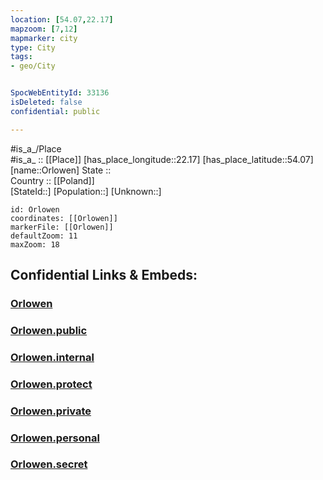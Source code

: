 ```yaml
---
location: [54.07,22.17] 
mapzoom: [7,12] 
mapmarker: city 
type: City
tags:
- geo/City


SpocWebEntityId: 33136
isDeleted: false
confidential: public

---
```

#is_a_/Place  
#is_a_ :: [[Place]] 
[has_place_longitude::22.17] 
[has_place_latitude::54.07] 
[name::Orlowen] 
State ::  
Country :: [[Poland]]  
[StateId::] 
[Population::] 
[Unknown::] 


```leaflet
id: Orlowen
coordinates: [[Orlowen]] 
markerFile: [[Orlowen]] 
defaultZoom: 11 
maxZoom: 18
```


## Confidential Links & Embeds: 

### [Orlowen](/_Standards/Earth/Continent/Europe/Europe~East/Poland/Provinces~Poland/Warmian-Masurian/City/Orlowen.md) 

### [Orlowen.public](/_public/Earth/Continent/Europe/Europe~East/Poland/Provinces~Poland/Warmian-Masurian/City/Orlowen.public.md) 

### [Orlowen.internal](/_internal/Earth/Continent/Europe/Europe~East/Poland/Provinces~Poland/Warmian-Masurian/City/Orlowen.internal.md) 

### [Orlowen.protect](/_protect/Earth/Continent/Europe/Europe~East/Poland/Provinces~Poland/Warmian-Masurian/City/Orlowen.protect.md) 

### [Orlowen.private](/_private/Earth/Continent/Europe/Europe~East/Poland/Provinces~Poland/Warmian-Masurian/City/Orlowen.private.md) 

### [Orlowen.personal](/_personal/Earth/Continent/Europe/Europe~East/Poland/Provinces~Poland/Warmian-Masurian/City/Orlowen.personal.md) 

### [Orlowen.secret](/_secret/Earth/Continent/Europe/Europe~East/Poland/Provinces~Poland/Warmian-Masurian/City/Orlowen.secret.md)

